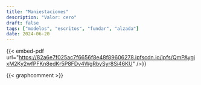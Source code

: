```yaml
---
title: "Maniestaciones"
description: "Valor: cero"
draft: false
tags: ["modelos", "escritos", "fundar", "alzada"]
date: 2024-06-20
---
```


{{< embed-pdf url="https://82a6e7f025ac7f6656f8e48f89606278.ipfscdn.io/ipfs/QmPAygjxM2Ky2wfPFKn8edKr5P8FDv4WgRbySyr8Si46KU" />}}

{{< graphcomment >}}
